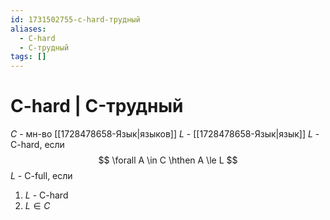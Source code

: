 ```yaml
---
id: 1731502755-c-hard-трудный
aliases:
  - C-hard
  - C-трудный
tags: []
---
```


# C-hard | C-трудный
$C$ - мн-во [[1728478658-Язык|языков]]
$L$ - [[1728478658-Язык|язык]]
$L$ - C-hard, если
$$
\forall A \in C \hthen A \le L
$$
$L$ - C-full, если
1. $L$ - C-hard
2. $L \in C$
